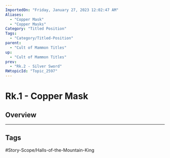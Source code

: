 ```yaml
---
ImportedOn: "Friday, January 27, 2023 12:02:47 AM"
Aliases:
  - "Copper Mask"
  - "Copper Masks"
Category: "Titled Position"
Tags:
  - "Category/Titled-Position"
parent:
  - "Cult of Mammon Titles"
up:
  - "Cult of Mammon Titles"
prev:
  - "Rk.2 - Silver Sword"
RWtopicId: "Topic_2597"
---
```

# Rk.1 - Copper Mask
## Overview

---
## Tags
#Story-Scope/Halls-of-the-Mountain-King

